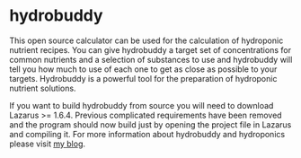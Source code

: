 # hydrobuddy
This open source calculator can be used for the calculation of hydroponic nutrient recipes. You can give hydrobuddy a target set of concentrations for common nutrients and a selection of substances to use and hydrobuddy will tell you how much to use of each one to get as close as possible to your targets. Hydrobuddy is a powerful tool for the preparation of hydroponic nutrient solutions.

If you want to build hydrobuddy from source you will need to download Lazarus >= 1.6.4. Previous complicated requirements have been removed and the program should now build just by opening the project file in Lazarus and compiling it. For more information about hydrobuddy and hydroponics please visit [my blog](http://scienceinhydroponics.com).
